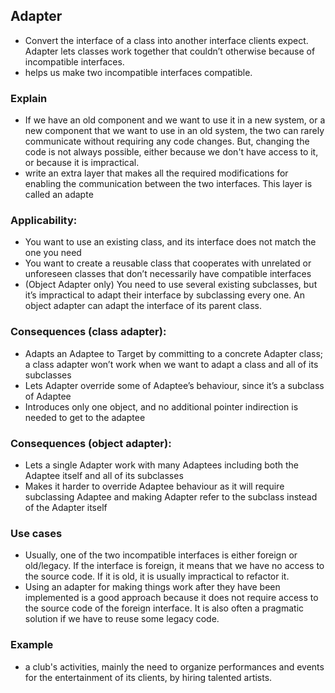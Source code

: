 ## Adapter 
- Convert the interface of a class into another interface clients expect. Adapter lets classes work together that couldn’t otherwise because of incompatible interfaces.
- helps us make two incompatible interfaces compatible.

### Explain
- If we have an old component and we want to use it in a new system, or a new component that we want to use in an old system, the two can rarely communicate without requiring any code changes. But, changing the code is not always possible, either because we don't have access to it, or because it is impractical. 
- write an extra layer that makes all the required modifications for enabling the communication between the two interfaces. This layer is called an adapte

### Applicability:
- You want to use an existing class, and its interface does not match the one you need
- You want to create a reusable class that cooperates with unrelated or unforeseen classes that don’t necessarily have compatible interfaces
- (Object Adapter only) You need to use several existing subclasses, but it’s impractical to adapt their interface by subclassing every one. An object adapter can adapt the interface of its parent class.


### Consequences (class adapter):
- Adapts an Adaptee to Target by committing to a concrete Adapter class; a class adapter won’t work when we want to adapt a class and all of its subclasses
- Lets Adapter override some of Adaptee’s behaviour, since it’s a subclass of Adaptee
- Introduces only one object, and no additional pointer indirection is needed to get to the adaptee
### Consequences (object adapter):
- Lets a single Adapter work with many Adaptees including both the Adaptee itself and all of its subclasses
- Makes it harder to override Adaptee behaviour as it will require subclassing Adaptee and making Adapter refer to the subclass instead of the Adapter itself

### Use cases
- Usually, one of the two incompatible interfaces is either foreign or old/legacy. If the interface is foreign, it means that we have no access to the source code. If it is old, it is usually impractical to refactor it.
- Using an adapter for making things work after they have been implemented is a good approach because it does not require access to the source code of the foreign interface. It is also often a pragmatic solution if we have to reuse some legacy code.


### Example
-  a club's activities, mainly the need to organize performances and events for the entertainment of its clients, by hiring talented artists.